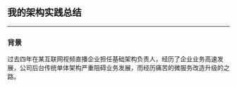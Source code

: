 ## 我的架构实践总结

---

### 背景

过去四年在某互联网视频直播企业担任基础架构负责人，经历了企业业务高速发展，公司后台传统单体架构严重阻碍业务发展，而经历痛苦的微服务改造升级的之路。
